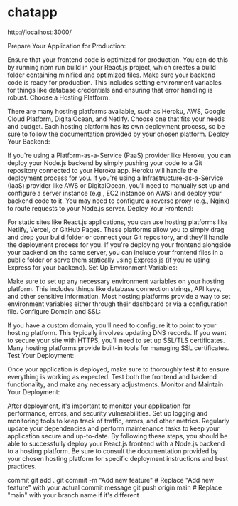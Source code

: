 # chatapp
http://localhost:3000/


Prepare Your Application for Production:

Ensure that your frontend code is optimized for production. You can do this by running npm run build in your React.js project, which creates a build folder containing minified and optimized files.
Make sure your backend code is ready for production. This includes setting environment variables for things like database credentials and ensuring that error handling is robust.
Choose a Hosting Platform:

There are many hosting platforms available, such as Heroku, AWS, Google Cloud Platform, DigitalOcean, and Netlify. Choose one that fits your needs and budget.
Each hosting platform has its own deployment process, so be sure to follow the documentation provided by your chosen platform.
Deploy Your Backend:

If you're using a Platform-as-a-Service (PaaS) provider like Heroku, you can deploy your Node.js backend by simply pushing your code to a Git repository connected to your Heroku app. Heroku will handle the deployment process for you.
If you're using a Infrastructure-as-a-Service (IaaS) provider like AWS or DigitalOcean, you'll need to manually set up and configure a server instance (e.g., EC2 instance on AWS) and deploy your backend code to it. You may need to configure a reverse proxy (e.g., Nginx) to route requests to your Node.js server.
Deploy Your Frontend:

For static sites like React.js applications, you can use hosting platforms like Netlify, Vercel, or GitHub Pages. These platforms allow you to simply drag and drop your build folder or connect your Git repository, and they'll handle the deployment process for you.
If you're deploying your frontend alongside your backend on the same server, you can include your frontend files in a public folder or serve them statically using Express.js (if you're using Express for your backend).
Set Up Environment Variables:

Make sure to set up any necessary environment variables on your hosting platform. This includes things like database connection strings, API keys, and other sensitive information.
Most hosting platforms provide a way to set environment variables either through their dashboard or via a configuration file.
Configure Domain and SSL:

If you have a custom domain, you'll need to configure it to point to your hosting platform. This typically involves updating DNS records.
If you want to secure your site with HTTPS, you'll need to set up SSL/TLS certificates. Many hosting platforms provide built-in tools for managing SSL certificates.
Test Your Deployment:

Once your application is deployed, make sure to thoroughly test it to ensure everything is working as expected. Test both the frontend and backend functionality, and make any necessary adjustments.
Monitor and Maintain Your Deployment:

After deployment, it's important to monitor your application for performance, errors, and security vulnerabilities. Set up logging and monitoring tools to keep track of traffic, errors, and other metrics.
Regularly update your dependencies and perform maintenance tasks to keep your application secure and up-to-date.
By following these steps, you should be able to successfully deploy your React.js frontend with a Node.js backend to a hosting platform. Be sure to consult the documentation provided by your chosen hosting platform for specific deployment instructions and best practices.




commit 
git add .
git commit -m "Add new feature"  # Replace "Add new feature" with your actual commit message
git push origin main  # Replace "main" with your branch name if it's different
